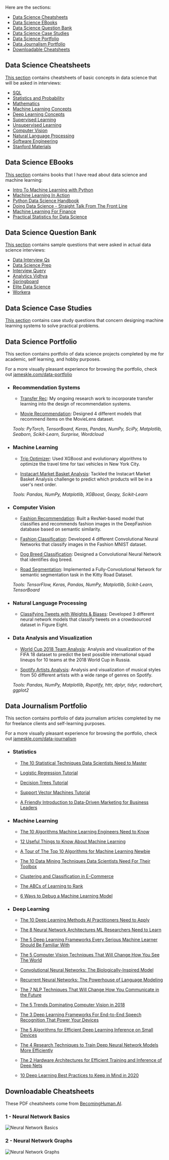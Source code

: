 Here are the sections:

* [Data Science Cheatsheets](#data-science-cheatsheets)
* [Data Science EBooks](#data-science-ebooks)
* [Data Science Question Bank](#data-science-question-bank)
* [Data Science Case Studies](#data-science-case-studies)
* [Data Science Portfolio](#data-science-portfolio)
* [Data Journalism Portfolio](#data-journalism-portfolio)
* [Downloadable Cheatsheets](#downloadable-cheatsheets)

## Data Science Cheatsheets

[This section](https://github.com/khanhnamle1994/cracking-the-data-science-interview/tree/master/Cheatsheets) contains cheatsheets of basic concepts in data science that will be asked in interviews:

* [SQL](https://github.com/khanhnamle1994/cracking-the-data-science-interview/tree/master/Cheatsheets#sql)
* [Statistics and Probability](https://github.com/khanhnamle1994/cracking-the-data-science-interview/tree/master/Cheatsheets#statistics-and-probability)
* [Mathematics](https://github.com/khanhnamle1994/cracking-the-data-science-interview/tree/master/Cheatsheets#mathematics)
* [Machine Learning Concepts](https://github.com/khanhnamle1994/cracking-the-data-science-interview/tree/master/Cheatsheets#machine-learning-concepts)
* [Deep Learning Concepts](https://github.com/khanhnamle1994/cracking-the-data-science-interview/tree/master/Cheatsheets#deep-learning-concepts)
* [Supervised Learning](https://github.com/khanhnamle1994/cracking-the-data-science-interview/tree/master/Cheatsheets#supervised-learning)
* [Unsupervised Learning](https://github.com/khanhnamle1994/cracking-the-data-science-interview/tree/master/Cheatsheets#unsupervised-learning)
* [Computer Vision](https://github.com/khanhnamle1994/cracking-the-data-science-interview/tree/master/Cheatsheets#computer-vision)
* [Natural Language Processing](https://github.com/khanhnamle1994/cracking-the-data-science-interview/tree/master/Cheatsheets#natural-language-processing)
* [Software Engineering](https://github.com/khanhnamle1994/cracking-the-data-science-interview/tree/master/Cheatsheets#software-engineering)
* [Stanford Materials](https://github.com/khanhnamle1994/cracking-the-data-science-interview/tree/master/Cheatsheets#stanford-materials)

## Data Science EBooks

[This section](https://github.com/khanhnamle1994/cracking-the-data-science-interview/tree/master/EBooks) contains books that I have read about data science and machine learning:

* [Intro To Machine Learning with Python](https://github.com/khanhnamle1994/cracking-the-data-science-interview/tree/master/EBooks/Intro-To-ML-with-Python)
* [Machine Learning In Action](https://github.com/khanhnamle1994/cracking-the-data-science-interview/tree/master/EBooks/Machine-Learning-In-Action)
* [Python Data Science Handbook](https://github.com/khanhnamle1994/cracking-the-data-science-interview/tree/master/EBooks/Python-DataScience-Handbook)
* [Doing Data Science - Straight Talk From The Front Line](https://github.com/khanhnamle1994/cracking-the-data-science-interview/tree/master/EBooks/Doing-Data-Science-Straight-Talk-From-The-Front-Line)
* [Machine Learning For Finance](https://github.com/khanhnamle1994/cracking-the-data-science-interview/tree/master/EBooks/Machine-Learning-For-Finance)
* [Practical Statistics for Data Science](https://github.com/khanhnamle1994/cracking-the-data-science-interview/tree/master/EBooks/Practical-Statistics-For-Data-Science)

## Data Science Question Bank

[This section](https://github.com/khanhnamle1994/cracking-the-data-science-interview/tree/master/Question-Bank) contains sample questions that were asked in actual data science interviews:

* [Data Interview Qs](https://github.com/khanhnamle1994/cracking-the-data-science-interview/tree/master/Question-Bank/Data-Interview-Qs)
* [Data Science Prep](https://github.com/khanhnamle1994/cracking-the-data-science-interview/tree/master/Question-Bank/Data-Science-Prep)
* [Interview Query](https://github.com/khanhnamle1994/cracking-the-data-science-interview/tree/master/Question-Bank/Interview-Query)
* [Analytics Vidhya](https://github.com/khanhnamle1994/cracking-the-data-science-interview/tree/master/Question-Bank/Analytics-Vidhya.md)
* [Springboard](https://github.com/khanhnamle1994/cracking-the-data-science-interview/tree/master/Question-Bank/Springboard.md)
* [Elite Data Science](https://github.com/khanhnamle1994/cracking-the-data-science-interview/tree/master/Question-Bank/Elite-Data-Science.md)
* [Workera](https://github.com/khanhnamle1994/cracking-the-data-science-interview/tree/master/Question-Bank/Workera)

## Data Science Case Studies
[This section](https://github.com/khanhnamle1994/cracking-the-data-science-interview/tree/master/Case-Studies) contains case study questions that concern designing machine learning systems to solve practical problems.

## Data Science Portfolio

This section contains portfolio of data science projects completed by me for academic, self learning, and hobby purposes.

For a more visually pleasant experience for browsing the portfolio, check out [jameskle.com/data-portfolio](https://jameskle.com/data-portfolio)

- ### Recommendation Systems

    - [Transfer Rec](https://github.com/khanhnamle1994/transfer-rec): My ongoing research work to incorporate transfer learning into the design of recommendation systems.

    - [Movie Recommendation](https://github.com/khanhnamle1994/movielens): Designed 4 different models that recommend items on the MovieLens dataset.

    _Tools: PyTorch, TensorBoard, Keras, Pandas, NumPy, SciPy, Matplotlib, Seaborn, Scikit-Learn, Surprise, Wordcloud_

- ### Machine Learning

    - [Trip Optimizer](https://github.com/khanhnamle1994/trip-optimizer): Used XGBoost and evolutionary algorithms to optimize the travel time for taxi vehicles in New York City.

    - [Instacart Market Basket Analysis](https://github.com/khanhnamle1994/instacart-orders): Tackled the Instacart Market Basket Analysis challenge to predict which products will be in a user's next order.

    _Tools: Pandas, NumPy, Matplotlib, XGBoost, Geopy, Scikit-Learn_

- ### Computer Vision

    - [Fashion Recommendation](https://github.com/khanhnamle1994/fashion-recommendation): Built a ResNet-based model that classifies and recommends fashion images in the DeepFashion database based on semantic similarity.

    - [Fashion Classification](https://github.com/khanhnamle1994/fashion-mnist): Developed 4 different Convolutional Neural Networks that classify images in the Fashion MNIST dataset.

    - [Dog Breed Classification](https://medium.com/nanonets/how-to-easily-build-a-dog-breed-image-classification-model-2fd214419cde): Designed a Convolutional Neural Network that identifies dog breed.

    - [Road Segmentation](https://medium.com/nanonets/how-to-do-image-segmentation-using-deep-learning-c673cc5862ef): Implemented a Fully-Convolutional Network for semantic segmentation task in the Kitty Road Dataset.

    _Tools: TensorFlow, Keras, Pandas, NumPy, Matplotlib, Scikit-Learn, TensorBoard_

- ### Natural Language Processing

    - [Classifying Tweets with Weights & Biases](https://www.wandb.com/articles/classifying-tweets-with-wandb): Developed 3 different neural network models that classify tweets on a crowdsourced dataset in Figure Eight.

- ### Data Analysis and Visualization

    - [World Cup 2018 Team Analysis](https://github.com/khanhnamle1994/world-cup-2018): Analysis and visualization of the FIFA 18 dataset to predict the best possible international squad lineups for 10 teams at the 2018 World Cup in Russia.

    - [Spotify Artists Analysis](https://github.com/khanhnamle1994/spotify-artists-analysis): Analysis and visualization of musical styles from 50 different artists with a wide range of genres on Spotify.

    _Tools: Pandas, NumPy, Matplotlib, Rspotify, httr, dplyr, tidyr, radarchart, ggplot2_

## Data Journalism Portfolio

This section contains portfolio of data journalism articles completed by me for freelance clients and self-learning purposes.

For a more visually pleasant experience for browsing the portfolio, check out [jameskle.com/data-journalism](https://jameskle.com/data-journalism)

- ### Statistics

    - [The 10 Statistical Techniques Data Scientists Need to Master](https://www.kdnuggets.com/2017/11/10-statistical-techniques-data-scientists-need-master.html)

    - [Logistic Regression Tutorial](https://www.datacamp.com/community/tutorials/logistic-regression-R)

    - [Decision Trees Tutorial](https://www.datacamp.com/community/tutorials/decision-trees-R)

    - [Support Vector Machines Tutorial](https://www.datacamp.com/community/tutorials/support-vector-machines-r)

    - [A Friendly Introduction to Data-Driven Marketing for Business Leaders](https://www.topbots.com/data-driven-marketing-for-business-leaders/)

- ### Machine Learning

    - [The 10 Algorithms Machine Learning Engineers Need to Know](https://www.kdnuggets.com/2016/08/10-algorithms-machine-learning-engineers.html)

    - [12 Useful Things to Know About Machine Learning](https://www.kdnuggets.com/2018/04/12-useful-things-know-about-machine-learning.html)

    - [A Tour of The Top 10 Algorithms for Machine Learning Newbie](https://builtin.com/data-science/tour-top-10-algorithms-machine-learning-newbies)

    - [The 10 Data Mining Techniques Data Scientists Need For Their Toolbox](https://builtin.com/data-science/10-data-mining-techniques-data-scientists-need-their-toolbox)

    - [Clustering and Classification in E-Commerce](https://lucidworks.com/2019/01/24/clustering-classification-supervised-unsupervised-learning-ecommerce/)

    - [The ABCs of Learning to Rank](https://lucidworks.com/post/abcs-learning-to-rank/)

    - [6 Ways to Debug a Machine Learning Model](https://www.wandb.com/articles/debug-ml-model)

- ### Deep Learning

    - [The 10 Deep Learning Methods AI Practitioners Need to Apply](https://www.kdnuggets.com/2017/12/10-deep-learning-methods-ai-practitioners-need-apply.html)

    - [The 8 Neural Network Architectures ML Researchers Need to Learn](https://www.kdnuggets.com/2018/02/8-neural-network-architectures-machine-learning-researchers-need-learn.html)

    - [The 5 Deep Learning Frameworks Every Serious Machine Learner Should Be Familiar With](https://heartbeat.fritz.ai/the-5-deep-learning-frameworks-every-serious-machine-learner-should-be-familiar-with-93f4d469d24c)

    - [The 5 Computer Vision Techniques That Will Change How You See The World](https://heartbeat.fritz.ai/the-5-computer-vision-techniques-that-will-change-how-you-see-the-world-1ee19334354b)

    - [Convolutional Neural Networks: The Biologically-Inspired Model](https://www.codementor.io/@james_aka_yale/convolutional-neural-networks-the-biologically-inspired-model-iq6s48zms)

    - [Recurrent Neural Networks: The Powerhouse of Language Modeling](https://builtin.com/data-science/recurrent-neural-networks-powerhouse-language-modeling)

    - [The 7 NLP Techniques That Will Change How You Communicate in the Future](https://heartbeat.fritz.ai/the-7-nlp-techniques-that-will-change-how-you-communicate-in-the-future-part-i-f0114b2f0497)

    - [The 5 Trends Dominating Computer Vision in 2018](https://heartbeat.fritz.ai/the-5-trends-that-dominated-computer-vision-in-2018-de38fbb9bd86)

    - [The 3 Deep Learning Frameworks For End-to-End Speech Recognition That Power Your Devices](https://heartbeat.fritz.ai/the-3-deep-learning-frameworks-for-end-to-end-speech-recognition-that-power-your-devices-37b891ddc380)

    - [The 5 Algorithms for Efficient Deep Learning Inference on Small Devices](https://heartbeat.fritz.ai/the-5-algorithms-for-efficient-deep-learning-inference-on-small-devices-bcc2d18aa806)

    - [The 4 Research Techniques to Train Deep Neural Network Models More Efficiently](https://heartbeat.fritz.ai/the-4-research-techniques-to-train-deep-neural-network-models-more-efficiently-810ea2886205)

    - [The 2 Hardware Architectures for Efficient Training and Inference of Deep Nets](https://heartbeat.fritz.ai/the-2-types-of-hardware-architectures-for-efficient-training-and-inference-of-deep-neural-networks-a034850e26dd)

    - [10 Deep Learning Best Practices to Keep in Mind in 2020](https://nanonets.com/blog/10-best-practices-deep-learning/)

## Downloadable Cheatsheets

These PDF cheatsheets come from [BecomingHuman.AI](https://becominghuman.ai/cheat-sheets-for-ai-neural-networks-machine-learning-deep-learning-big-data-science-pdf-f22dc900d2d7).

### 1 - Neural Network Basics

![Neural Network Basics](Neural_Nets_Basics.png)

### 2 - Neural Network Graphs

![Neural Network Graphs](Neural_Nets_Graphs.png)
